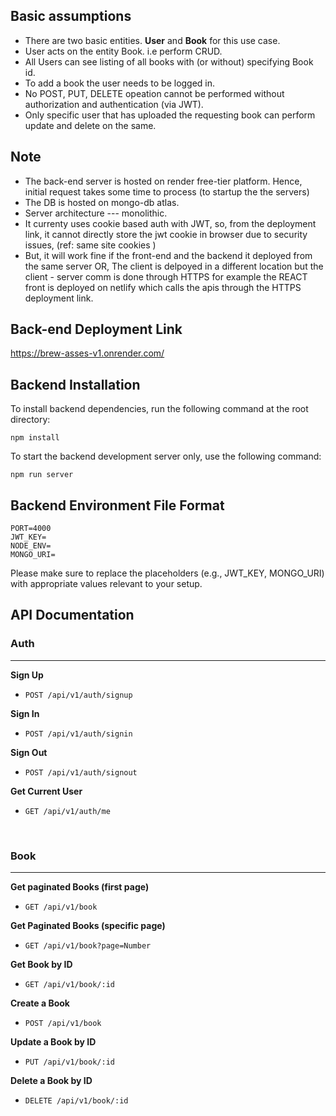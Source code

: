 Basic assumptions
---------------
- There are two basic entities. **User** and **Book** for this use case.
- User acts on the entity Book. i.e perform CRUD.
- All Users can see listing of all books with (or without) specifying Book id.
- To add a book the user needs to be logged in.
- No POST, PUT, DELETE opeation cannot be performed without authorization and authentication (via JWT).
- Only specific user that has uploaded the requesting book can perform update and delete on the same. 

Note 
---------------
- The back-end server is hosted on render free-tier platform. Hence, initial request takes some time to process (to startup the the servers)
- The DB is hosted on mongo-db atlas.
- Server architecture --- monolithic.
- It currenty uses cookie based auth with JWT,
so, from the deployment link, it cannot directly store the jwt cookie in browser due to security issues, (ref: same site cookies )
- But, it will work fine if the front-end and the backend it deployed from the same server OR, The client is delpoyed in a different location but the client - server comm is done through HTTPS for example the REACT front is deployed on netlify which calls the apis through the HTTPS deployment link.

Back-end Deployment Link
---------------
https://brew-asses-v1.onrender.com/

Backend Installation
--------------------

To install backend dependencies, run the following command at the root directory:

`npm install`


To start the backend development server only, use the following command:

`npm run server`

Backend Environment File Format
-------------------------------

`PORT=4000`<br>
`JWT_KEY=`<br>
`NODE_ENV=`<br>
`MONGO_URI=`

Please make sure to replace the placeholders (e.g., JWT_KEY, MONGO_URI) with appropriate values relevant to your setup.

## API Documentation

### Auth
<hr>

**Sign Up**
- `POST /api/v1/auth/signup`

**Sign In**
- `POST /api/v1/auth/signin`

**Sign Out**
- `POST /api/v1/auth/signout`

**Get Current User**
- `GET /api/v1/auth/me`
<br>

### Book
<hr>

**Get paginated Books (first page)**
- `GET /api/v1/book`

**Get Paginated Books (specific page)**
- `GET /api/v1/book?page=Number`

**Get Book by ID**
- `GET /api/v1/book/:id`

**Create a Book**
- `POST /api/v1/book`

**Update a Book by ID**
- `PUT /api/v1/book/:id`

**Delete a Book by ID**
- `DELETE /api/v1/book/:id`








